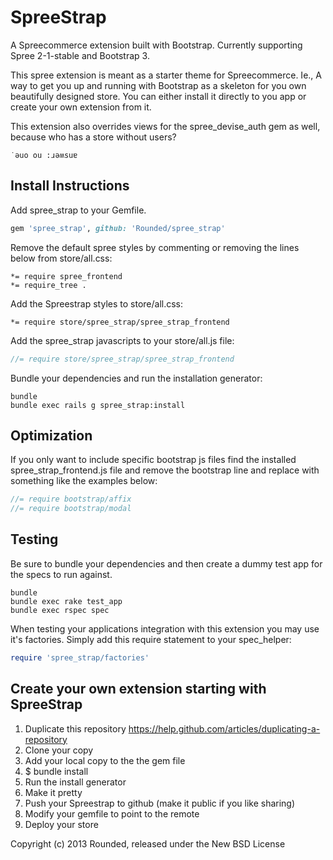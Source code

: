 SpreeStrap
==========

A Spreecommerce extension built with Bootstrap. Currently supporting Spree 2-1-stable and Bootstrap 3.

This spree extension is meant as a starter theme for Spreecommerce. Ie., A way to get you up and running with Bootstrap as a skeleton for you own beautifully designed store. You can either install it directly to you app or create your own extension from it.

This extension also overrides views for the spree_devise_auth gem as well, because who has a store without users?

```
˙ǝuo ou :ɹǝʍsuɐ
```

Install Instructions
--------------------

Add spree_strap to your Gemfile.

```ruby
gem 'spree_strap', github: 'Rounded/spree_strap'
```

Remove the default spree styles by commenting or removing the lines below from store/all.css:

```less
*= require spree_frontend
*= require_tree .
```

Add the Spreestrap styles to store/all.css:

```less
*= require store/spree_strap/spree_strap_frontend
```

Add the spree_strap javascripts to your store/all.js file:

```js
//= require store/spree_strap/spree_strap_frontend
```

Bundle your dependencies and run the installation generator:

```shell
bundle
bundle exec rails g spree_strap:install
```

Optimization
------------

If you only want to include specific bootstrap js files find the installed spree_strap_frontend.js file and remove the bootstrap line and replace with something like the examples below:

```js
//= require bootstrap/affix
//= require bootstrap/modal
```

Testing
-------

Be sure to bundle your dependencies and then create a dummy test app for the specs to run against.

```shell
bundle
bundle exec rake test_app
bundle exec rspec spec
```

When testing your applications integration with this extension you may use it's factories.
Simply add this require statement to your spec_helper:

```ruby
require 'spree_strap/factories'
```

Create your own extension starting with SpreeStrap
--------------------------------------------------

1. Duplicate this repository https://help.github.com/articles/duplicating-a-repository
2. Clone your copy
3. Add your local copy to the the gem file
4. $ bundle install
5. Run the install generator
6. Make it pretty
7. Push your Spreestrap to github (make it public if you like sharing)
8. Modify your gemfile to point to the remote
9. Deploy your store


Copyright (c) 2013 Rounded, released under the New BSD License
